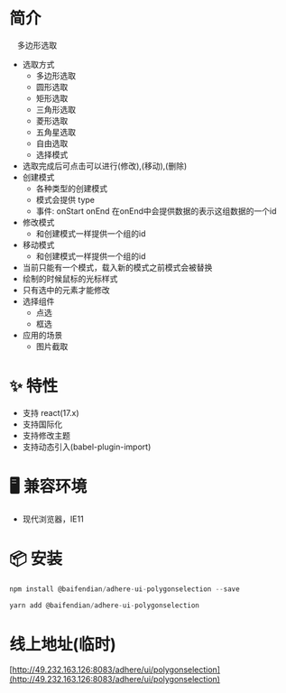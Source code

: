 # 简介
&ensp;&ensp;多边形选取

* 选取方式
  - 多边形选取
  - 圆形选取
  - 矩形选取
  - 三角形选取
  - 菱形选取
  - 五角星选取
  - 自由选取
  - 选择模式
* 选取完成后可点击可以进行(修改),(移动),(删除)
* 创建模式
  - 各种类型的创建模式
  - 模式会提供 type
  - 事件: onStart onEnd 在onEnd中会提供数据的表示这组数据的一个id
* 修改模式
  - 和创建模式一样提供一个组的id
* 移动模式
  - 和创建模式一样提供一个组的id 
* 当前只能有一个模式，载入新的模式之前模式会被替换 
* 绘制的时候鼠标的光标样式
* 只有选中的元素才能修改
* 选择组件
  - 点选
  - 框选
* 应用的场景
  - 图片截取 

# ✨ 特性
- 支持 react(17.x)
- 支持国际化
- 支持修改主题
- 支持动态引入(babel-plugin-import)

# 🖥 兼容环境
- 现代浏览器，IE11

# 📦 安装
```javascript
npm install @baifendian/adhere-ui-polygonselection --save
``` 

```javascript
yarn add @baifendian/adhere-ui-polygonselection
```

# 线上地址(临时)
[http://49.232.163.126:8083/adhere/ui/polygonselection](http://49.232.163.126:8083/adhere/ui/polygonselection)

